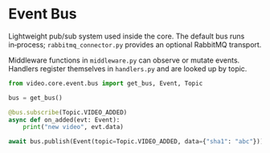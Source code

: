 # Event Bus

Lightweight pub/sub system used inside the core.  The default bus runs in‑process; `rabbitmq_connector.py` provides an optional RabbitMQ transport.

Middleware functions in `middleware.py` can observe or mutate events.  Handlers register themselves in `handlers.py` and are looked up by topic.

```python
from video.core.event.bus import get_bus, Event, Topic

bus = get_bus()

@bus.subscribe(Topic.VIDEO_ADDED)
async def on_added(evt: Event):
    print("new video", evt.data)

await bus.publish(Event(topic=Topic.VIDEO_ADDED, data={"sha1": "abc"}))
```

